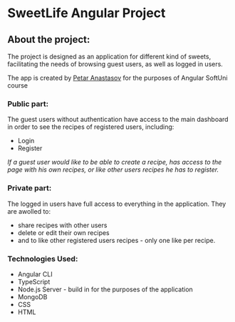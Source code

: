 # SweetLife Angular Project

## About the project: 


The project is designed as an application for different kind of sweets, facilitating the needs of browsing guest users, as well as logged in users.

The app is created by [Petar Anastasov](https://github.com/AnastasovP) for the purposes of Angular SoftUni course


### Public part:
The guest users without authentication have access to the main dashboard in order to see the recipes of registered users, including: 

* Login
* Register


*If a guest user would like to be able to create a recipe, has access to the page with his own recipes, or like other users recipes he has to register.*

### Private part:

The logged in users have full access to everything in the application. They are awolled to: 
* share recipes with other users 
* delete or edit their own recipes
* and to like other registered users recipes - only one like per recipe.

### Technologies Used:

* Angular CLI
* TypeScript
* Node.js Server - build in for the purposes of the application
* MongoDB
* CSS
* HTML

